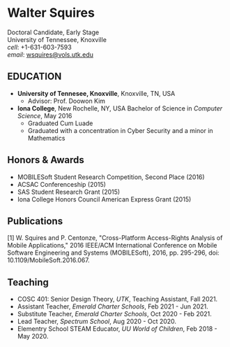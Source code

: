# Walter Squires
Doctoral Candidate, Early Stage <br>
University of Tennessee, Knoxville                                      
_cell_: +1-631-603-7593 <br>
_email_: wsquires@vols.utk.edu
## EDUCATION
* **University of Tennesee, Knoxville**, Knoxville, TN, USA
  * Advisor: Prof. Doowon Kim
* **Iona College**, New Rochelle, NY, USA
  Bachelor of Science in _Computer Science_, May 2016
  * Graduated Cum Luade
  * Graduated with a concentration in Cyber Security and a minor in Mathematics 

## Honors & Awards
* MOBILESoft Student Research Competition, Second Place (2016)
* ACSAC Conferenceship (2015)
* SAS Student Research Grant (2015)
* Iona College Honors Council American Express Grant (2015)

## Publications
[1] W. Squires and P. Centonze, "Cross-Platform Access-Rights Analysis of Mobile Applications," 2016 IEEE/ACM International Conference on Mobile Software Engineering and Systems (MOBILESoft), 2016, pp. 295-296, doi: 10.1109/MobileSoft.2016.067. 

## Teaching
* COSC 401: Senior Design Theory, _UTK_, Teaching Assistant, Fall 2021.
* Assistant Teacher, _Emerald Charter Schools_, Feb 2021 - Jun 2021.
* Substitute Teacher, _Emerald Charter Schools_, Oct 2020 - Feb 2021.
* Lead Teacher, _Spectrum School_, Aug 2020 - Oct 2020.
* Elementry School STEAM Educator, _UU World of Children_, Feb 2018 - May 2020.
